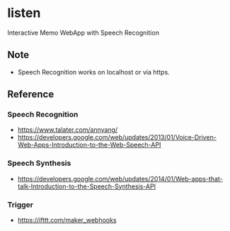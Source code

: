 # listen
Interactive Memo WebApp with Speech Recognition

## Note
* Speech Recognition works on localhost or via https.

## Reference
### Speech Recognition
* https://www.talater.com/annyang/
* https://developers.google.com/web/updates/2013/01/Voice-Driven-Web-Apps-Introduction-to-the-Web-Speech-API
### Speech Synthesis
* https://developers.google.com/web/updates/2014/01/Web-apps-that-talk-Introduction-to-the-Speech-Synthesis-API
### Trigger
* https://ifttt.com/maker_webhooks
